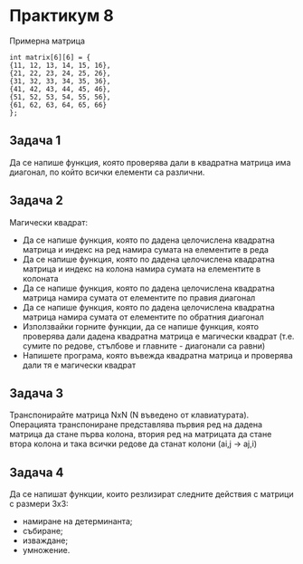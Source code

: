 # Практикум 8

Примерна матрица 
      
    int matrix[6][6] = {
    {11, 12, 13, 14, 15, 16}, 
    {21, 22, 23, 24, 25, 26}, 
    {31, 32, 33, 34, 35, 36}, 
    {41, 42, 43, 44, 45, 46}, 
    {51, 52, 53, 54, 55, 56}, 
    {61, 62, 63, 64, 65, 66}
    };

## Задача 1

Да се напише функция, която проверява дали в квадратна матрица има диагонал, по който всички елементи са различни.

## Задача 2

Магически квадрат:

- Да се напише функция, която по дадена целочислена квадратна матрица и индекс на ред намира сумата на елементите в реда
- Да се напише функция, която по дадена целочислена квадратна матрица и индекс на колона намира сумата на елементите в колоната
- Да се напише функция, която по дадена целочислена квадратна матрица намира сумата от елементите по правия диагонал
- Да се напише функция, която по дадена целочислена квадратна матрица намира сумата от елементите по обратния диагонал
- Използвайки горните функции, да се напише функция, която проверява дали дадена квадратна матрица е магически квадрат (т.е. сумите по редове, стълбове и главните - диагонали са равни)
- Напишете програма, която въвежда квадратна матрица и проверява дали тя е магически квадрат

## Задача 3

Транспонирайте матрица NxN (N въведено от клавиатурата). Операцията транспониране представлява първия ред на дадена матрица да стане първа колона, втория ред на матрицата да стане втора колона и така всички редове да станат колони (ai,j -> aj,i)

## Задача 4

Да се напишат функции, които резлизират следните действия с матрици с размери 3x3:
- намиране на детерминанта;
- събиране;
- изваждане;
- умножение.